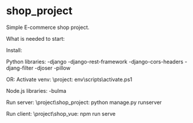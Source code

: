 # shop_project
Simple E-commerce shop project. 

What is needed to start:

Install:

  Python libraries:
    -django
    -django-rest-framework
    -django-cors-headers
    -djang-filter
    -djoser
    -pillow
    
OR:
Activate venv: \project: env\scripts\activate.ps1

Node.js libraries:
    -bulma

Run server:
\project\shop_project: python manage.py runserver

Run client:
\project\shop_vue: npm run serve

